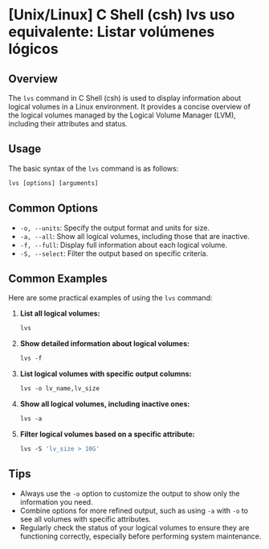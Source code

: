 # [Unix/Linux] C Shell (csh) lvs uso equivalente: Listar volúmenes lógicos

## Overview
The `lvs` command in C Shell (csh) is used to display information about logical volumes in a Linux environment. It provides a concise overview of the logical volumes managed by the Logical Volume Manager (LVM), including their attributes and status.

## Usage
The basic syntax of the `lvs` command is as follows:

```csh
lvs [options] [arguments]
```

## Common Options
- `-o, --units`: Specify the output format and units for size.
- `-a, --all`: Show all logical volumes, including those that are inactive.
- `-f, --full`: Display full information about each logical volume.
- `-S, --select`: Filter the output based on specific criteria.

## Common Examples
Here are some practical examples of using the `lvs` command:

1. **List all logical volumes:**
   ```csh
   lvs
   ```

2. **Show detailed information about logical volumes:**
   ```csh
   lvs -f
   ```

3. **List logical volumes with specific output columns:**
   ```csh
   lvs -o lv_name,lv_size
   ```

4. **Show all logical volumes, including inactive ones:**
   ```csh
   lvs -a
   ```

5. **Filter logical volumes based on a specific attribute:**
   ```csh
   lvs -S 'lv_size > 10G'
   ```

## Tips
- Always use the `-o` option to customize the output to show only the information you need.
- Combine options for more refined output, such as using `-a` with `-o` to see all volumes with specific attributes.
- Regularly check the status of your logical volumes to ensure they are functioning correctly, especially before performing system maintenance.